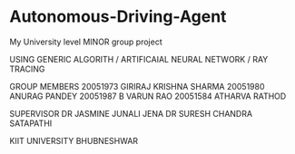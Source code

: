 # Autonomous-Driving-Agent
My University level MINOR group project 

USING GENERIC ALGORITH / ARTIFICAIAL NEURAL NETWORK / RAY TRACING 

GROUP MEMBERS 
20051973 GIRIRAJ KRISHNA SHARMA
20051980 ANURAG PANDEY
20051987 B VARUN RAO
20051584 ATHARVA RATHOD

SUPERVISOR
DR JASMINE JUNALI JENA 
DR SURESH CHANDRA SATAPATHI

KIIT UNIVERSITY BHUBNESHWAR

